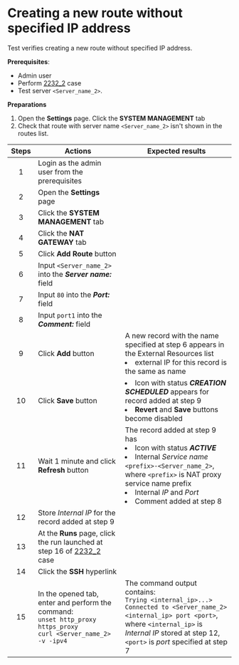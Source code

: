 # Creating a new route without specified IP address

Test verifies creating a new route without specified IP address.

**Prerequisites**:
- Admin user
- Perform [2232_2](2232_2.md) case
- Test server `<Server_name_2>`.

**Preparations**
1. Open the **Settings** page. Click the **SYSTEM MANAGEMENT** tab
2. Check that route with server name `<Server_name_2>` isn't shown in the routes list.

| Steps | Actions | Expected results |
| :---: | --- | --- |
| 1 | Login as the admin user from the prerequisites | |
| 2 | Open the **Settings** page | |
| 3 | Click the **SYSTEM MANAGEMENT** tab | |
| 4 | Click the **NAT GATEWAY** tab | |
| 5 | Click **Add Route** button | |
| 6 | Input `<Server_name_2>` into the ***Server name:*** field | | 
| 7 | Input `80` into the ***Port:*** field | |
| 8 | Input `port1` into the ***Comment:*** field | |
| 9 | Click **Add** button | A new record with the name specified at step 6 appears in the External Resources list <li> external IP for this record is the same as name |
| 10 | Click **Save** button | <li> Icon with status ***CREATION SCHEDULED*** appears for record added at step 9 <li> **Revert** and **Save** buttons become disabled |
| 11 | Wait 1 minute and click **Refresh** button | The record added at step 9 has <li> Icon with status ***ACTIVE*** <li> Internal *Service name* `<prefix>-<Server_name_2>`, where `<prefix>` is NAT proxy service name prefix <li> Internal *IP* and *Port* <li> Comment added at step 8 |
| 12 | Store *Internal IP* for the record added at step 9 | | 
| 13 | At the **Runs** page, click the run launched at step 16 of [2232_2](2232_2.md) case| | 
| 14 | Click the **SSH** hyperlink | |
| 15 | In the opened tab, enter and perform the command: <br>`unset http_proxy https_proxy` <br> `curl <Server_name_2> -v -ipv4` | The command output contains: <br> `Trying <internal_ip>...>` <br> `Connected to <Server_name_2> <internal_ip> port <port>`, <br> where `<internal_ip>` is *Internal IP* stored at step 12, `<port>` is *port* specified at step 7 |

